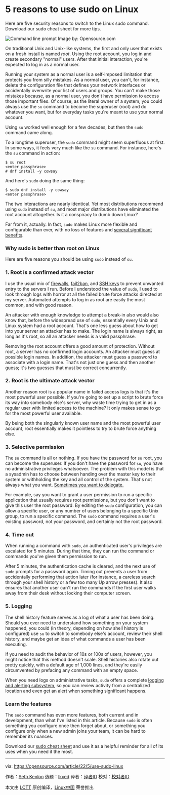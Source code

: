 [#]: subject: "5 reasons to use sudo on Linux"
[#]: via: "https://opensource.com/article/22/5/use-sudo-linux"
[#]: author: "Seth Kenlon https://opensource.com/users/seth"
[#]: collector: "lkxed"
[#]: translator: " "
[#]: reviewer: " "
[#]: publisher: " "
[#]: url: " "

5 reasons to use sudo on Linux
======
Here are five security reasons to switch to the Linux sudo command. Download our sudo cheat sheet for more tips.

![Command line prompt][1]
Image by: Opensource.com

On traditional Unix and Unix-like systems, the first and only user that exists on a fresh install is named *root*. Using the root account, you log in and create secondary "normal" users. After that initial interaction, you're expected to log in as a normal user.

Running your system as a normal user is a self-imposed limitation that protects you from silly mistakes. As a normal user, you can't, for instance, delete the configuration file that defines your network interfaces or accidentally overwrite your list of users and groups. You can't make those mistakes because, as a normal user, you don't have permission to access those important files. Of course, as the literal owner of a system, you could always use the `su` command to become the superuser (root) and do whatever you want, but for everyday tasks you're meant to use your normal account.

Using `su` worked well enough for a few decades, but then the `sudo` command came along.

To a longtime superuser, the `sudo` command might seem superfluous at first. In some ways, it feels very much like the `su` command. For instance, here's the `su` command in action:

```
$ su root
<enter passphrase>
# dnf install -y cowsay
```

And here's `sudo` doing the same thing:

```
$ sudo dnf install -y cowsay
<enter passphrase>
```

The two interactions are nearly identical. Yet most distributions recommend using `sudo` instead of `su`, and most major distributions have eliminated the root account altogether. Is it a conspiracy to dumb down Linux?

Far from it, actually. In fact, `sudo` makes Linux more flexible and configurable than ever, with no loss of features and [several significant benefits][2].

### Why sudo is better than root on Linux

Here are five reasons you should be using `sudo` instead of `su`.

### 1. Root is a confirmed attack vector

I use the usual mix of [firewalls][3], [fail2ban][4], and [SSH keys][5] to prevent unwanted entry to the servers I run. Before I understood the value of `sudo`, I used to look through logs with horror at all the failed brute force attacks directed at my server. Automated attempts to log in as root are easily the most common, and with good reason.

An attacker with enough knowledge to attempt a break-in also would also know that, before the widespread use of `sudo`, essentially every Unix and Linux system had a root account. That's one less guess about how to get into your server an attacker has to make. The login name is always right, as long as it's root, so all an attacker needs is a valid passphrase.

Removing the root account offers a good amount of protection. Without root, a server has no confirmed login accounts. An attacker must guess at possible login names. In addition, the attacker must guess a password to associate with a login name. That's not just one guess and then another guess; it's two guesses that must be correct concurrently.

### 2. Root is the ultimate attack vector

Another reason root is a popular name in failed access logs is that it's the most powerful user possible. If you're going to set up a script to brute force its way into somebody else's server, why waste time trying to get in as a regular user with limited access to the machine? It only makes sense to go for the most powerful user available.

By being both the singularly known user name and the most powerful user account, root essentially makes it pointless to try to brute force anything else.

### 3. Selective permission

The `su` command is all or nothing. If you have the password for `su` root, you can become the superuser. If you don't have the password for `su`, you have no administrative privileges whatsoever. The problem with this model is that a sysadmin has to choose between handing over the master key to their system or withholding the key and all control of the system. That's not always what you want. [Sometimes you want to delegate.][6]

For example, say you want to grant a user permission to run a specific application that usually requires root permissions, but you don't want to give this user the root password. By editing the `sudo` configuration, you can allow a specific user, or any number of users belonging to a specific Unix group, to run a specific command. The `sudo` command requires a user's existing password, not your password, and certainly not the root password.

### 4. Time out

When running a command with `sudo`, an authenticated user's privileges are escalated for 5 minutes. During that time, they can run the command or commands you've given them permission to run.

After 5 minutes, the authentication cache is cleared, and the next use of `sudo` prompts for a password again. Timing out prevents a user from accidentally performing that action later (for instance, a careless search through your shell history or a few too many Up arrow presses). It also ensures that another user can't run the commands if the first user walks away from their desk without locking their computer screen.

### 5. Logging

The shell history feature serves as a log of what a user has been doing. Should you ever need to understand how something on your system happened, you could (in theory, depending on how shell history is configured) use `su` to switch to somebody else's account, review their shell history, and maybe get an idea of what commands a user has been executing.

If you need to audit the behavior of 10s or 100s of users, however, you might notice that this method doesn't scale. Shell histories also rotate out pretty quickly, with a default age of 1,000 lines, and they're easily circumvented by prefacing any command with an empty space.

When you need logs on administrative tasks, `sudo` offers a complete [logging and alerting subsystem][7], so you can review activity from a centralized location and even get an alert when something significant happens.

### Learn the features

The `sudo` command has even more features, both current and in development, than what I've listed in this article. Because `sudo` is often something you configure once then forget about, or something you configure only when a new admin joins your team, it can be hard to remember its nuances.

Download our [sudo cheat sheet][8] and use it as a helpful reminder for all of its uses when you need it the most.

--------------------------------------------------------------------------------

via: https://opensource.com/article/22/5/use-sudo-linux

作者：[Seth Kenlon][a]
选题：[lkxed][b]
译者：[译者ID](https://github.com/译者ID)
校对：[校对者ID](https://github.com/校对者ID)

本文由 [LCTT](https://github.com/LCTT/TranslateProject) 原创编译，[Linux中国](https://linux.cn/) 荣誉推出

[a]: https://opensource.com/users/seth
[b]: https://github.com/lkxed
[1]: https://opensource.com/sites/default/files/lead-images/command_line_prompt.png
[2]: https://opensource.com/article/19/10/know-about-sudo
[3]: https://www.redhat.com/sysadmin/secure-linux-network-firewall-cmd
[4]: https://www.redhat.com/sysadmin/protect-systems-fail2ban
[5]: https://opensource.com/article/20/2/ssh-tools
[6]: https://opensource.com/article/17/12/using-sudo-delegate
[7]: https://opensource.com/article/19/10/know-about-sudo
[8]: https://opensource.com/downloads/linux-sudo-cheat-sheet
